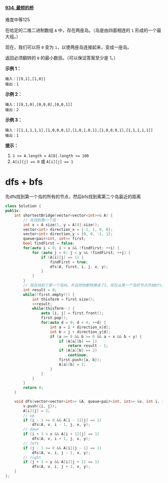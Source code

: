 #### [934. 最短的桥](https://leetcode-cn.com/problems/shortest-bridge/)

难度中等125

在给定的二维二进制数组 `A` 中，存在两座岛。（岛是由四面相连的 `1` 形成的一个最大组。）

现在，我们可以将 `0` 变为 `1`，以使两座岛连接起来，变成一座岛。

返回必须翻转的 `0` 的最小数目。（可以保证答案至少是 1。）

 

**示例 1：**

```
输入：[[0,1],[1,0]]
输出：1
```

**示例 2：**

```
输入：[[0,1,0],[0,0,0],[0,0,1]]
输出：2
```

**示例 3：**

```
输入：[[1,1,1,1,1],[1,0,0,0,1],[1,0,1,0,1],[1,0,0,0,1],[1,1,1,1,1]]
输出：1
```

 

**提示：**

1. `1 <= A.length = A[0].length <= 100`
2. `A[i][j] == 0` 或 `A[i][j] == 1`

 



# dfs + bfs

先dfs找到第一个岛的所有的节点，然后bfs找到离第二个岛最近的距离

```c++
class Solution {
public:
    int shortestBridge(vector<vector<int>>& A) {
        // 先找到第一个岛
        int x = A.size(), y = A[0].size();
        vector<int> direction_x = {-1, 1, 0, 0};
        vector<int> direction_y = {0, 0, -1, 1};
        queue<pair<int, int>> first;
        bool findFirst = false;
        for(auto i = 0; i < x && !findFirst; ++i) {
            for (auto j = 0; j < y && !findFirst; ++j) {
                if (A[i][j] == 1) {
                    findFirst = true;
                    dfs(A, first, i, j, x, y);
                }
            }
        } 
        // 现在找到了第一个岛屿，并且把他都转换成了2，现在从第一个岛的节点开始bfs，一旦reach到了第二个岛，就得到了最小的翻转数
        int result = 0;
        while(!first.empty()) {
            int thisTerm = first.size();
            ++result;
            while(thisTerm--) {
                auto [i, j] = first.front();
                first.pop();
                for(auto d = 0; d < 4; ++d) {
                    int a = i + direction_x[d];
                    int b = j + direction_y[d];
                    if (a >= 0 && b >= 0 && a < x && b < y) {
                        if (A[a][b] == 1)
                            return result - 1;
                        if (A[a][b] == 2)
                            continue;
                        first.push({a, b});
                        A[a][b] = 2;
                    }
                }
            }
        }
        return 0;
    }

    void dfs(vector<vector<int>> &A, queue<pair<int, int>> &v, int i, int j, int x, int y) {
        v.push({i, j});
        A[i][j] = 2;
        // up
        if (i - 1 >= 0 && A[i - 1][j] == 1)
            dfs(A, v, i - 1, j, x, y);
        // down
        if (i + 1 < x && A[i + 1][j] == 1)
            dfs(A, v, i + 1, j, x, y);
        // left
        if (j - 1 >= 0 && A[i][j - 1] == 1) 
            dfs(A, v, i, j - 1, x, y);
        // right
        if (j + 1 < y && A[i][j + 1] == 1) 
            dfs(A, v, i, j + 1, x, y);
    }
};
```

